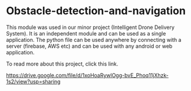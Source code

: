 # Obstacle-detection-and-navigation

This module was used in our minor project (Intelligent Drone Delivery System).
It is an independent module and can be used as a single application.
The python file can be used anywhere by connecting with a server (firebase, AWS etc) and can be used with any android or web application.

To read more about this project, click this link.

https://drive.google.com/file/d/1xoHoaRywlOgg-bvE_Phoq11jXhzk-1s2/view?usp=sharing
